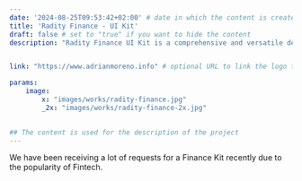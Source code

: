 ```yaml
---
date: '2024-08-25T09:53:42+02:00' # date in which the content is created - defaults to "today"
title: 'Radity Finance - UI Kit'
draft: false # set to "true" if you want to hide the content 
description: "Radity Finance UI Kit is a comprehensive and versatile design system tailored for financial applications. It offers a wide range of components and templates to streamline the development process and ensure a consistent user experience."


link: "https://www.adrianmoreno.info" # optional URL to link the logo to

params:
    image:  
        x: "images/works/radity-finance.jpg"
        _2x: "images/works/radity-finance-2x.jpg"
    

## The content is used for the description of the project
---
```


We have been receiving a lot of requests for a Finance Kit recently due to the popularity of Fintech.